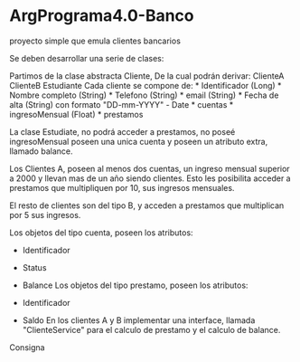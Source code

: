 # ArgPrograma4.0-Banco
proyecto simple que emula clientes bancarios

Se deben desarrollar una serie de clases:

Partimos de la clase abstracta Cliente,
	De la cual podrán derivar:
		ClienteA
		ClienteB
		Estudiante
Cada cliente se compone de: * Identificador (Long) * Nombre completo (String) * Telefono (String) * email (String) * Fecha de alta (String) con formato "DD-mm-YYYY" - Date * cuentas * ingresoMensual (Float) * prestamos

La clase Estudiate, no podrá acceder a prestamos, no poseé ingresoMensual poseen una unica cuenta y poseen un atributo extra, llamado balance.

Los Clientes A, poseen al menos dos cuentas, un ingreso mensual superior a 2000 y llevan mas de un año siendo clientes. Esto les posibilita acceder a prestamos que multipliquen por 10, sus ingresos mensuales.

El resto de clientes son del tipo B, y acceden a prestamos que multiplican por 5 sus ingresos.

Los objetos del tipo cuenta, poseen los atributos:

* Identificador
* Status 
* Balance
Los objetos del tipo prestamo, poseen los atributos:

* Identificador
* Saldo
En los clientes A y B implementar una interface, llamada "ClienteService" para el calculo de prestamo y el calculo de balance.

Consigna
